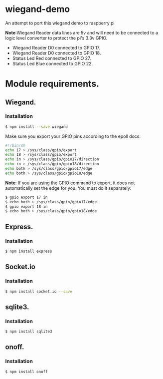 # wiegand-demo
An attempt to port this wiegand demo to raspberry pi

**Note**:Wiegand Reader data lines are 5v and will need to be connected to a logic level converter to protect the pi's 3.3v GPIO.

* Wiegand Reader D0 connected to GPIO 17.
* Wiegand Reader D0 connected to GPIO 18.
* Status Led Red connected to GPIO 27.
* Status Led Blue connected to GPIO 22.


# Module requirements.

## Wiegand.
### Installation
```bash
$ npm install --save wiegand
```

Make sure you export your GPIO pins according to the epoll docs:

```bash
#!/bin/sh 
echo 17 > /sys/class/gpio/export
echo 18 > /sys/class/gpio/export
echo in > /sys/class/gpio/gpio17/direction
echo in > /sys/class/gpio/gpio18/direction
echo both > /sys/class/gpio/gpio17/edge
echo both > /sys/class/gpio/gpio18/edge
```
**Note**: If you are using the GPIO command to export, it does not automatically set the edge for you. You must do it separately:

```bash
$ gpio export 17 in
$ echo both > /sys/class/gpio/gpio17/edge
$ gpio export 18 in
$ echo both > /sys/class/gpio/gpio18/edge
```

## Express.
### Installation
```bash
$ npm install express
```
## Socket.io
### Installation
```bash
$ npm install socket.io --save
```
## sqlite3.
### Installation
```bash
$ npm install sqlite3
```
## onoff.
### Installation
```bash
$ npm install onoff
```
